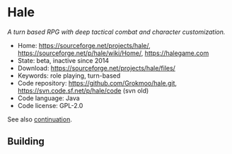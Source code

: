 # Hale

_A turn based RPG with deep tactical combat and character customization._

- Home: https://sourceforge.net/projects/hale/, https://sourceforge.net/p/hale/wiki/Home/, https://halegame.com
- State: beta, inactive since 2014
- Download: https://sourceforge.net/projects/hale/files/
- Keywords: role playing, turn-based
- Code repository: https://github.com/Grokmoo/hale.git, https://svn.code.sf.net/p/hale/code (svn old)
- Code language: Java
- Code license: GPL-2.0

See also [continuation](https://github.com/Trilarion/hale).

## Building
